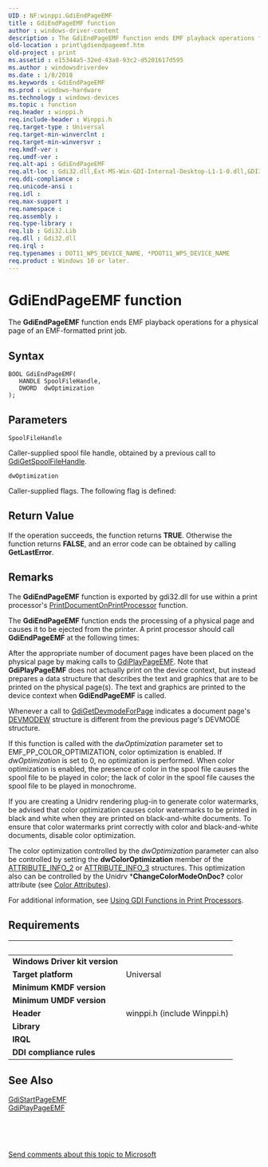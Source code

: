 ```yaml
---
UID : NF:winppi.GdiEndPageEMF
title : GdiEndPageEMF function
author : windows-driver-content
description : The GdiEndPageEMF function ends EMF playback operations for a physical page of an EMF-formatted print job.
old-location : print\gdiendpageemf.htm
old-project : print
ms.assetid : e15344a5-32ed-43a8-93c2-d5201617d595
ms.author : windowsdriverdev
ms.date : 1/8/2018
ms.keywords : GdiEndPageEMF
ms.prod : windows-hardware
ms.technology : windows-devices
ms.topic : function
req.header : winppi.h
req.include-header : Winppi.h
req.target-type : Universal
req.target-min-winverclnt : 
req.target-min-winversvr : 
req.kmdf-ver : 
req.umdf-ver : 
req.alt-api : GdiEndPageEMF
req.alt-loc : Gdi32.dll,Ext-MS-Win-GDI-Internal-Desktop-L1-1-0.dll,GDI32Full.dll
req.ddi-compliance : 
req.unicode-ansi : 
req.idl : 
req.max-support : 
req.namespace : 
req.assembly : 
req.type-library : 
req.lib : Gdi32.Lib
req.dll : Gdi32.dll
req.irql : 
req.typenames : DOT11_WPS_DEVICE_NAME, *PDOT11_WPS_DEVICE_NAME
req.product : Windows 10 or later.
---
```



# GdiEndPageEMF function
The <b>GdiEndPageEMF</b> function ends EMF playback operations for a physical page of an EMF-formatted print job.

## Syntax

````
BOOL GdiEndPageEMF(
   HANDLE SpoolFileHandle,
   DWORD  dwOptimization
);
````

## Parameters

`SpoolFileHandle`

Caller-supplied spool file handle, obtained by a previous call to <a href="..\winppi\nf-winppi-gdigetspoolfilehandle.md">GdiGetSpoolFileHandle</a>.

`dwOptimization`

Caller-supplied flags. The following flag is defined:


## Return Value

If the operation succeeds, the function returns <b>TRUE</b>. Otherwise the function returns <b>FALSE</b>, and an error code can be obtained by calling <b>GetLastError</b>.

## Remarks

The <b>GdiEndPageEMF</b> function is exported by gdi32.dll for use within a print processor's <a href="..\winsplp\nf-winsplp-printdocumentonprintprocessor.md">PrintDocumentOnPrintProcessor</a> function.

The <b>GdiEndPageEMF</b> function ends the processing of a physical page and causes it to be ejected from the printer. A print processor should call <b>GdiEndPageEMF</b> at the following times:

After the appropriate number of document pages have been placed on the physical page by making calls to <a href="..\winppi\nf-winppi-gdiplaypageemf.md">GdiPlayPageEMF</a>. Note that <b>GdiPlayPageEMF</b> does not actually print on the device context, but instead prepares a data structure that describes the text and graphics that are to be printed on the physical page(s). The text and graphics are printed to the device context when <b>GdiEndPageEMF</b> is called.

Whenever a call to <a href="..\winppi\nf-winppi-gdigetdevmodeforpage.md">GdiGetDevmodeForPage</a> indicates a document page's <a href="https://msdn.microsoft.com/library/windows/hardware/ff552837">DEVMODEW</a> structure is different from the previous page's DEVMODE structure.

If this function is called with the <i>dwOptimization </i>parameter set to EMF_PP_COLOR_OPTIMIZATION, color optimization is enabled. If <i>dwOptimization</i> is set to 0, no optimization is performed. When color optimization is enabled, the presence of color in the spool file causes the spool file to be played in color; the lack of color in the spool file causes the spool file to be played in monochrome.

If you are creating a Unidrv rendering plug-in to generate color watermarks, be advised that color optimization causes color watermarks to be printed in black and white when they are printed on black-and-white documents. To ensure that color watermarks print correctly with color and black-and-white documents, disable color optimization.

The color optimization controlled by the <i>dwOptimization</i> parameter can also be controlled by setting the <b>dwColorOptimization</b> member of the <a href="..\winddiui\ns-winddiui-_attribute_info_2.md">ATTRIBUTE_INFO_2</a> or <a href="..\winddiui\ns-winddiui-_attribute_info_3.md">ATTRIBUTE_INFO_3</a> structures. This optimization also can be controlled by the Unidrv *<b>ChangeColorModeOnDoc?</b> color attribute (see <a href="https://msdn.microsoft.com/c8de0186-9cf5-43e5-81e7-33351a34c13c">Color Attributes</a>).

For additional information, see <a href="https://msdn.microsoft.com/2ad62308-ab42-4475-ac42-f753d5091251">Using GDI Functions in Print Processors</a>.

## Requirements
| &nbsp; | &nbsp; |
| ---- |:---- |
| **Windows Driver kit version** |  |
| **Target platform** | Universal |
| **Minimum KMDF version** |  |
| **Minimum UMDF version** |  |
| **Header** | winppi.h (include Winppi.h) |
| **Library** |  |
| **IRQL** |  |
| **DDI compliance rules** |  |

## See Also

<dl>
<dt>
<a href="..\winppi\nf-winppi-gdistartpageemf.md">GdiStartPageEMF</a>
</dt>
<dt>
<a href="..\winppi\nf-winppi-gdiplaypageemf.md">GdiPlayPageEMF</a>
</dt>
</dl>
 

 

<a href="mailto:wsddocfb@microsoft.com?subject=Documentation%20feedback [print\print]:%20GdiEndPageEMF function%20 RELEASE:%20(1/8/2018)&amp;body=%0A%0APRIVACY STATEMENT%0A%0AWe use your feedback to improve the documentation. We don't use your email address for any other purpose, and we'll remove your email address from our system after the issue that you're reporting is fixed. While we're working to fix this issue, we might send you an email message to ask for more info. Later, we might also send you an email message to let you know that we've addressed your feedback.%0A%0AFor more info about Microsoft's privacy policy, see http://privacy.microsoft.com/en-us/default.aspx." title="Send comments about this topic to Microsoft">Send comments about this topic to Microsoft</a>
